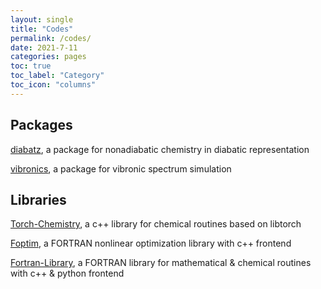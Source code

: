 ```yaml
---
layout: single
title: "Codes"
permalink: /codes/
date: 2021-7-11
categories: pages
toc: true
toc_label: "Category"
toc_icon: "columns"
---
```

## Packages
[diabatz](https://github.com/YifanShenSZ/diabatz), a package for nonadiabatic chemistry in diabatic representation

[vibronics](https://github.com/YifanShenSZ/vibronics), a package for vibronic spectrum simulation 

## Libraries
[Torch-Chemistry](https://github.com/YifanShenSZ/Torch-Chemistry), a c++ library for chemical routines based on libtorch

[Foptim](https://github.com/YifanShenSZ/Foptim), a FORTRAN nonlinear optimization library with c++ frontend

[Fortran-Library](https://github.com/YifanShenSZ/Fortran-Library), a FORTRAN library for mathematical & chemical routines with c++ & python frontend